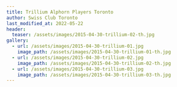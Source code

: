 ```yaml
---
title: Trillium Alphorn Players Toronto
author: Swiss Club Toronto
last_modified_at: 2022-05-22
header:
  teaser: /assets/images/2015-04-30-trillium-02-th.jpg
gallery:
  - url: /assets/images/2015-04-30-trillium-01.jpg
    image_path: /assets/images/2015-04-30-trillium-01-th.jpg
  - url: /assets/images/2015-04-30-trillium-02.jpg
    image_path: /assets/images/2015-04-30-trillium-02-th.jpg
  - url: /assets/images/2015-04-30-trillium-03.jpg
    image_path: /assets/images/2015-04-30-trillium-03-th.jpg
---
```

